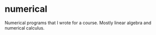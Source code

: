 numerical
=========

Numerical programs that I wrote for a course. Mostly linear algebra and numerical calculus.
